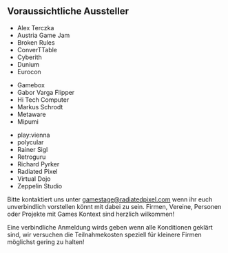 ## Voraussichtliche Aussteller

<div class="grid">
    <div class="grid__item lap--one-third">
      <ul>
        <li>Alex Terczka</li>
        <li>Austria Game Jam</li>
        <li>Broken Rules</li>
        <li>ConverTTable</li>
        <li>Cyberith</li>
        <li>Dunium</li>
        <li>Eurocon</li>
      </ul>
    </div><!--
 --><div class="grid__item lap--one-third">
     <ul>
       <li>Gamebox</li>
       <li>Gabor Varga Flipper</li>
       <li>Hi Tech Computer</li>
       <li>Markus Schrodt</li>
       <li>Metaware</li>
       <li>Mipumi</li>
     </ul>
   </div><!--
 --><div class="grid__item lap--one-third">
     <ul>
       <li>play:vienna</li>
       <li>polycular</li>
       <li>Rainer Sigl</li>
       <li>Retroguru</li>
       <li>Richard Pyrker</li>
       <li>Radiated Pixel</li>
       <li>Virtual Dojo</li>
       <li>Zeppelin Studio</li>
     </ul>
   </div>
</div>


Bitte kontaktiert uns unter [gamestage@radiatedpixel.com](mailto:gamestage@radiatedpixel.com) wenn ihr euch unverbindlich vorstellen könnt mit dabei zu sein.
Firmen, Vereine, Personen oder Projekte mit Games Kontext sind herzlich wilkommen!

Eine verbindliche Anmeldung wirds geben wenn alle Konditionen geklärt sind,
wir versuchen die Teilnahmekosten speziell für kleinere Firmen möglichst gering zu halten!


